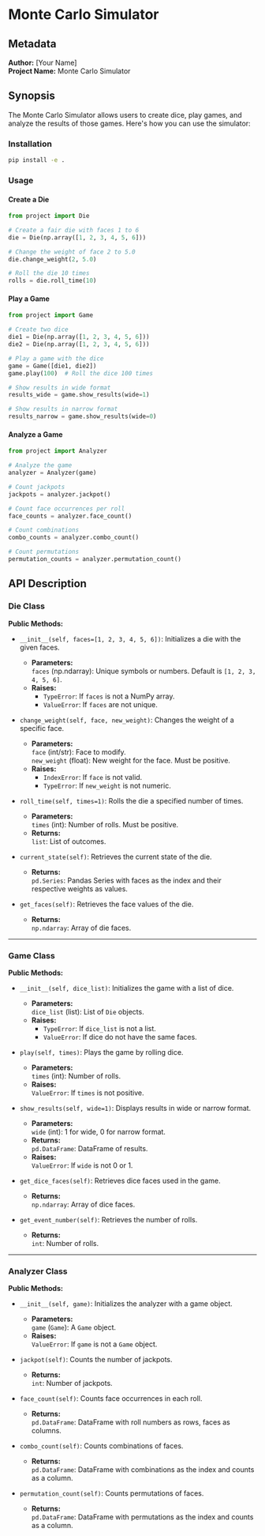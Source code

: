 
# Monte Carlo Simulator

## Metadata
**Author:** [Your Name]  
**Project Name:** Monte Carlo Simulator

## Synopsis
The Monte Carlo Simulator allows users to create dice, play games, and analyze the results of those games. Here's how you can use the simulator:

### Installation
```bash
pip install -e .
```

### Usage

#### Create a Die
```python
from project import Die

# Create a fair die with faces 1 to 6
die = Die(np.array([1, 2, 3, 4, 5, 6]))

# Change the weight of face 2 to 5.0
die.change_weight(2, 5.0)

# Roll the die 10 times
rolls = die.roll_time(10)
```

#### Play a Game
```python
from project import Game

# Create two dice
die1 = Die(np.array([1, 2, 3, 4, 5, 6]))
die2 = Die(np.array([1, 2, 3, 4, 5, 6]))

# Play a game with the dice
game = Game([die1, die2])
game.play(100)  # Roll the dice 100 times

# Show results in wide format
results_wide = game.show_results(wide=1)

# Show results in narrow format
results_narrow = game.show_results(wide=0)
```

#### Analyze a Game
```python
from project import Analyzer

# Analyze the game
analyzer = Analyzer(game)

# Count jackpots
jackpots = analyzer.jackpot()

# Count face occurrences per roll
face_counts = analyzer.face_count()

# Count combinations
combo_counts = analyzer.combo_count()

# Count permutations
permutation_counts = analyzer.permutation_count()
```

## API Description

### Die Class
**Public Methods:**
- `__init__(self, faces=[1, 2, 3, 4, 5, 6])`: Initializes a die with the given faces.  
  - **Parameters:**  
    `faces` (np.ndarray): Unique symbols or numbers. Default is `[1, 2, 3, 4, 5, 6]`.  
  - **Raises:**  
    - `TypeError`: If `faces` is not a NumPy array.  
    - `ValueError`: If `faces` are not unique.  

- `change_weight(self, face, new_weight)`: Changes the weight of a specific face.  
  - **Parameters:**  
    `face` (int/str): Face to modify.  
    `new_weight` (float): New weight for the face. Must be positive.  
  - **Raises:**  
    - `IndexError`: If `face` is not valid.  
    - `TypeError`: If `new_weight` is not numeric.  

- `roll_time(self, times=1)`: Rolls the die a specified number of times.  
  - **Parameters:**  
    `times` (int): Number of rolls. Must be positive.  
  - **Returns:**  
    `list`: List of outcomes.  

- `current_state(self)`: Retrieves the current state of the die.  
  - **Returns:**  
    `pd.Series`: Pandas Series with faces as the index and their respective weights as values.  

- `get_faces(self)`: Retrieves the face values of the die.  
  - **Returns:**  
    `np.ndarray`: Array of die faces.  

---

### Game Class
**Public Methods:**
- `__init__(self, dice_list)`: Initializes the game with a list of dice.  
  - **Parameters:**  
    `dice_list` (list): List of `Die` objects.  
  - **Raises:**  
    - `TypeError`: If `dice_list` is not a list.  
    - `ValueError`: If dice do not have the same faces.  

- `play(self, times)`: Plays the game by rolling dice.  
  - **Parameters:**  
    `times` (int): Number of rolls.  
  - **Raises:**  
    `ValueError`: If `times` is not positive.  

- `show_results(self, wide=1)`: Displays results in wide or narrow format.  
  - **Parameters:**  
    `wide` (int): 1 for wide, 0 for narrow format.  
  - **Returns:**  
    `pd.DataFrame`: DataFrame of results.  
  - **Raises:**  
    `ValueError`: If `wide` is not 0 or 1.  

- `get_dice_faces(self)`: Retrieves dice faces used in the game.  
  - **Returns:**  
    `np.ndarray`: Array of dice faces.  

- `get_event_number(self)`: Retrieves the number of rolls.  
  - **Returns:**  
    `int`: Number of rolls.  

---

### Analyzer Class
**Public Methods:**
- `__init__(self, game)`: Initializes the analyzer with a game object.  
  - **Parameters:**  
    `game` (`Game`): A `Game` object.  
  - **Raises:**  
    `ValueError`: If `game` is not a `Game` object.  

- `jackpot(self)`: Counts the number of jackpots.  
  - **Returns:**  
    `int`: Number of jackpots.  

- `face_count(self)`: Counts face occurrences in each roll.  
  - **Returns:**  
    `pd.DataFrame`: DataFrame with roll numbers as rows, faces as columns.  

- `combo_count(self)`: Counts combinations of faces.  
  - **Returns:**  
    `pd.DataFrame`: DataFrame with combinations as the index and counts as a column.  

- `permutation_count(self)`: Counts permutations of faces.  
  - **Returns:**  
    `pd.DataFrame`: DataFrame with permutations as the index and counts as a column.  
